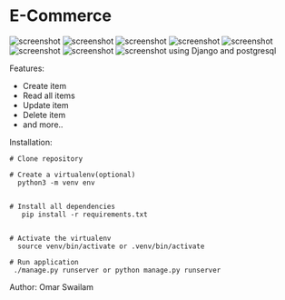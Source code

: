 # E-Commerce
![screenshot](https://github.com/OmarSwailam/commerce/blob/master/screenshots/Screenshot_20230106_012651.png)
![screenshot](https://github.com/OmarSwailam/commerce/blob/master/screenshots/Screenshot_20230106_012704.png)
![screenshot](https://github.com/OmarSwailam/commerce/blob/master/screenshots/Screenshot_20230106_012713.png)
![screenshot](https://github.com/OmarSwailam/commerce/blob/master/screenshots/Screenshot_20230106_012900.png)
![screenshot](https://github.com/OmarSwailam/commerce/blob/master/screenshots/Screenshot_20230106_012913.png)
![screenshot](https://github.com/OmarSwailam/commerce/blob/master/screenshots/Screenshot_20230106_012926.png)
![screenshot](https://github.com/OmarSwailam/commerce/blob/master/screenshots/Screenshot_20230106_013050.png)
![screenshot](https://github.com/OmarSwailam/commerce/blob/master/screenshots/Screenshot_20230106_013118.png)
using Django and postgresql

Features:
  - Create item
  - Read all items
  - Update item
  - Delete item
  - and more..

Installation:

    # Clone repository

    # Create a virtualenv(optional)
      python3 -m venv env


    # Install all dependencies
       pip install -r requirements.txt


    # Activate the virtualenv
      source venv/bin/activate or .venv/bin/activate

    # Run application
     ./manage.py runserver or python manage.py runserver

Author:
  Omar Swailam
